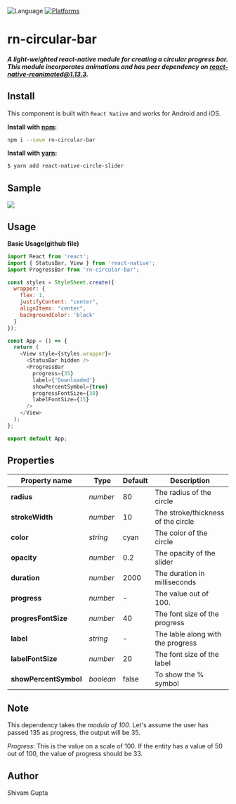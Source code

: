 ![Language](https://img.shields.io/badge/language-ES%206-orange.svg)
[![Platforms](https://img.shields.io/badge/platform-iOS%20%7C%20Android-lightgrey.svg)](http://facebook.github.io/react-native/docs/getting-started.html)

# rn-circular-bar

##### A light-weighted react-native module for creating a circular progress bar. This module incorporates animations and has peer dependency on [react-native-reanimated@1.13.3](https://docs.swmansion.com/react-native-reanimated/).

## Install

This component is built with `React Native` and works for Android and iOS.

**Install with [npm](https://www.npmjs.com/):**

```sh
npm i --save rn-circular-bar
```

**Install with [yarn](https://yarnpkg.com):**

```sh
$ yarn add react-native-circle-slider
```

## Sample
<img src="https://media.giphy.com/media/Ymxf8UmgmKhPZKSn8a/giphy.gif?cid=790b7611e94c0c2f1b1a4befb5e4ada1a8bce72c8bfa474a&rid=giphy.gif&ct=g" />


## Usage

**Basic Usage(github file)**

```javascript
import React from 'react';
import { StatusBar, View } from 'react-native';
import ProgressBar from 'rn-circular-bar';

const styles = StyleSheet.create({
  wrapper: {
    flex: 1,
    justifyContent: "center",
    alignItems: "center",
    backgroundColor: 'black'
  }
});

const App = () => {
  return (
    <View style={styles.wrapper}>
      <StatusBar hidden />
      <ProgressBar 
        progress={35}
        label={'Downloaded'}
        showPercentSymbol={true}
        progressFontSize={30}
        labelFontSize={15}
      />
    </View>
  );
};

export default App;

```

## Properties

| Property name        | Type       | Default       | Description                           |
| -----------------    | ---------- | ------------- | ------------------------------------- |
| **radius**           | _number_   | 80            | The radius of the circle              |
| **strokeWidth**      | _number_   | 10            | The stroke/thickness of the circle    |
| **color**            | _string_   | cyan          | The color of the circle               |
| **opacity**          | _number_   | 0.2           | The opacity of the slider             |
| **duration**         | _number_   | 2000          | The duration in milliseconds          |
| **progress**         | _number_   | -             | The value out of 100.                 |
| **progresFontSize**  | _number_   | 40            | The font size of the progress         |
| **label**            | _string_   | -             | The lable along with the progress     |
| **labelFontSize**    | _number_   | 20            | The font size of the label            |
| **showPercentSymbol**| _boolean_  | false         | To show the % symbol                  |

## Note
This dependency takes the *modulo of 100*. Let's assume the user has passed 135 as progress, the output will be 35. 

_Progress_: This is the value on a scale of 100. If the entity has a value of 50 out of 100, the value of progress should be 33. 

## Author

Shivam Gupta
